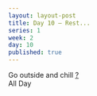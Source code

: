 ```yaml
---
layout: layout-post
title: Day 10 — Rest...
series: 1
week: 2
day: 10
published: true
---
```


<div class="ex_list">

  <div class="ex">
    <div class="name">
      Go outside and chill
      <a href="https://www.youtube.com/watch?v=mENb0jX-SD8" target="_blank">?</a>
    </div>
    <div class="set">All Day</div>
  </div>

</div>



